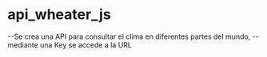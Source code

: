 # api_wheater_js
--Se crea una API para consultar el clima en diferentes partes del mundo,
-- mediante una Key se accede a la URL
